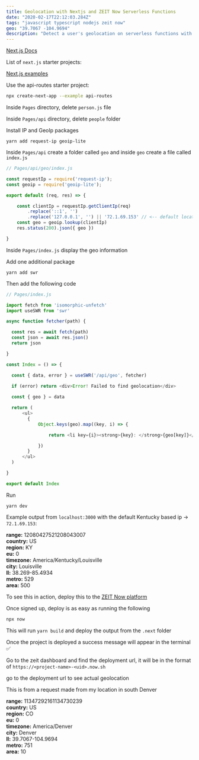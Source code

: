 ```yaml
---
title: Geolocation with Nextjs and ZEIT Now Serverless Functions
date: "2020-02-17T22:12:03.284Z"
tags: "javascript typescript nodejs zeit now"
geo: "39.7067 -104.9694"
description: "Detect a user's geolocation on serverless functions with zeit now and next.js. By gaining the ip address from the node.js request object, this address can be used with the geoip-lite npm package to map an ip address to a specific set of coordinates"
---
```


[Next.js Docs](https://nextjs.org/docs/getting-started)

List of `next.js` starter projects:

[Next.js examples](https://github.com/zeit/next.js/tree/canary/examples)

Use the api-routes starter project:
```bash
npx create-next-app --example api-routes
```

Inside `Pages` directory, delete `person.js` file

Inside `Pages/api` directory, delete `people` folder

Install IP and GeoIp packages
```
yarn add request-ip geoip-lite
```

Inside `Pages/api` create a folder called `geo` and inside `geo` create a file called `index.js`

```javascript
// Pages/api/geo/index.js

const requestIp = require('request-ip');
const geoip = require('geoip-lite');

export default (req, res) => {

    const clientIp = requestIp.getClientIp(req)
        .replace('::1', '')
        .replace('127.0.0.1', '') || '72.1.69.153' // <-- default location `KY`
    const geo = geoip.lookup(clientIp)
    res.status(200).json({ geo })

}
```

Inside `Pages/index.js` display the geo information

Add one additional package
```
yarn add swr
```

Then add the following code

```javascript
// Pages/index.js

import fetch from 'isomorphic-unfetch'
import useSWR from 'swr'

async function fetcher(path) {

  const res = await fetch(path)
  const json = await res.json()
  return json

}

const Index = () => {

  const { data, error } = useSWR('/api/geo', fetcher)

  if (error) return <div>Error! Failed to find geolocation</div>
  
  const { geo } = data

  return (
      <ul>
        {
            Object.keys(geo).map((key, i) => {

                return <li key={i}><strong>{key}: </strong>{geo[key]}</li>

            })
        }
      </ul>
  )

}

export default Index

```

Run
```
yarn dev
```

Example output from `localhost:3000` with the default Kentucky based ip -> `72.1.69.153`:

**range:** 12080427521208043007   
**country:** US    
**region:** KY  
**eu:** 0  
**timezone:** America/Kentucky/Louisville  
**city:** Louisville    
**ll:** 38.269-85.4934  
**metro:** 529  
**area:** 500  

To see this in action, deploy this to the [ZEIT Now platform](https://zeit.co/solutions/nextjs)

Once signed up, deploy is as easy as running the following
```bash
npx now
```

This will run `yarn build` and deploy the output from the `.next` folder

Once the project is deployed a success message will appear in the terminal ✅

Go to the zeit dashboard and find the deployment url, it will be in the format of `https://<project-name>-<uid>.now.sh`

go to the deployment url to see actual geolocation

This is from a request made from my location in south Denver

**range:** 11347292161134730239  
**country:** US  
**region:** CO  
**eu:** 0  
**timezone:** America/Denver  
**city:** Denver  
**ll:** 39.7067-104.9694  
**metro:** 751  
**area:** 10  